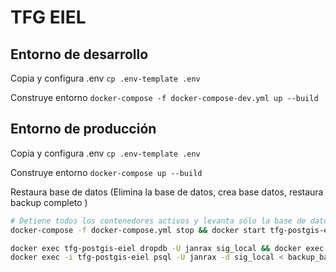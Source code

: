 # TFG EIEL

## Entorno de desarrollo

Copia y configura .env ```cp .env-template .env```

Construye entorno ```docker-compose -f docker-compose-dev.yml up --build```

## Entorno de producción

Copia y configura .env ```cp .env-template .env```

Construye entorno ```docker-compose up --build```

Restaura base de datos (Elimina la base de datos, crea base datos, restaura backup completo )
```bash
# Detiene todos los contenedores activos y levanta sólo la base de datos
docker-compose -f docker-compose.yml stop && docker start tfg-postgis-eiel

docker exec tfg-postgis-eiel dropdb -U janrax sig_local && docker exec tfg-postgis-eiel createdb -U janrax sig_local
docker exec -i tfg-postgis-eiel psql -U janrax -d sig_local < backup_base.sql
```



